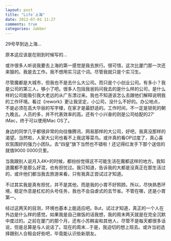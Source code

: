 ```yaml
---
layout: post
title: "Life`上海"
date: 2012-07-01 11:27
comments: true
categories: Jabber
---
```

29号早到达上海…

原本这应该是在刚到时候写的…

或许很多人听说我要去上海的第一感觉是我去旅行。很可惜，这次比厦门那一次还来狠的。我是去工作。我不想用实习这个词。尽管我就只是个实习生。
<!-- more -->
尽管魔都是大城市，但我也不是去什么大公司。而只是个小创业公司。有多小？我是公司的第三人，够小了吧。很多人包括我爸妈问我去的是什么样的公司，是什么样的公司能吸引我大老远的从广东漂过来。我也不知道该怎么去跟他们解释说明我的工作环境。看过《rework》更让我坚定，小公司，没什么不好的。办公地点，不是必须在高大华丽的写字楼，在家才是最舒适的。工作时间，不一定是锁死的朝九晚五。人员的多，并不代表效率的高。还有个小兴奋的则是公司给配的27‘ iMac，终于可以使用Mac OS了。

身边的同学几乎都很非常的向往像腾讯、网易那样的大公司，好吧，我真没那样的渴望。当然啦，人家大公司也看不上我这等菜鸟。或许真的看OP过度了，真心喜欢氛围好的强力小团队。去“四皇”旗下当然也不错啦！还记得红发手下那个送信的就值9000 0000贝里。

当我跟别人说月入4K+的时候，都纷纷觉得这不可能生活在魔都这样的地方。我知道魔都不是那么好混，也有担忧过。我只知道，告诉我的大都是没真正在那生活过的，或许他们都当我去旅游来看，只有我真正尝试过才知道。

不过其实我是真有担忧，并不是其他，而是我的小胃不好照顾。所以，尽快熟悉环境，稳定作息是杠杠的头号任务，我也不会自虐式的去节省。不管在哪，还是小胃第一。

经过这两天的目测，环境也基本上能适应吧。But，试过才知道，真正的一个人在外边是什么样的感觉。如果我是自己做饭的话我想，我的周末两天就是在完全沉默中度过的。之前在厦门的那个月，还有小苏韩宙和其他人，尽管不是每天都很多话说，但是总算是与人说话了。现在的周末…于是，我迫切的想上班去。或许当初选择跟别人合租会好些吧，毕竟能认识些新朋友。